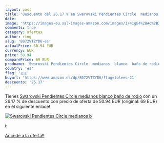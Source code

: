 ```yaml
---
layout: post
title: 'Descuento del 26.17 % en Swarovski Pendientes Circle  medianos  b'
date: 
image: 'https://images-eu.ssl-images-amazon.com/images/I/41gB4%2BAc%2B3L._SL200_.jpg'
comments: true
category: ofertas
author: ring
slug: 'B072VTZYD6-es'
actualPrice: 50.94 EUR
currency: EUR
price: 50.94
comparePrice: 69 EUR
prodname: 'Swarovski Pendientes Circle  medianos  blanco  baño de rodio'
country: 'es'
flag: '🇪🇸'
buyurl: 'https://www.amazon.es/dp/B072VTZYD6/?tag=tolees-21'
descuento: '26.17'
---
```


Tienes [Swarovski Pendientes Circle  medianos  blanco  baño de rodio](https://www.amazon.es/dp/B072VTZYD6/?tag=tolees-21) con un 26.17 % de descuento con precio de oferta de 50.94 EUR (original: 69 EUR) en el siguiente enlace!

[![Swarovski Pendientes Circle  medianos  b](https://images-eu.ssl-images-amazon.com/images/I/41gB4%2BAc%2B3L._SL200_.jpg)](https://www.amazon.es/dp/B072VTZYD6/?tag=tolees-21)

ℹ️:


[Accede a la oferta!!](https://www.amazon.es/dp/B072VTZYD6/?tag=tolees-21)
